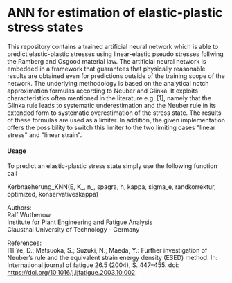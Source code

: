 # ANN for estimation of elastic-plastic stress states

This repository contains a trained artificial neural network which is able to predict elastic-plastic stresses using linear-elastic pseudo stresses follwing the Ramberg and Osgood material law.
The artificial neural network is embedded in a framework that guarantees that physically reasonable results are obtained even for predictions outside of the training scope of the network. 
The underlying methodology is based on the analytical notch approximation formulas according to Neuber and Glinka. It exploits characteristics often mentioned in the literature e.g. [1], namely that the Glinka rule leads to systematic underestimation and the Neuber rule in its extended form to systematic overestimation of the stress state. The results of these formulas are used as a limiter. In addition, the given implementation offers the possibility to switch this limiter to the two limiting cases "linear stress" and "linear strain".

#### Usage
To predict an elastic-plastic stress state simply use the following function call

Kerbnaeherung_KNN(E, K_, n_, spagra, h, kappa, sigma_e, randkorrektur, optimized, konservativeskappa)

Authors:  
Ralf Wuthenow  
Institute for Plant Engineering and Fatigue Analysis  
Clausthal University of Technology - Germany  

References:  
[1]   Ye, D.; Matsuoka, S.; Suzuki, N.; Maeda, Y.: Further investigation of Neuber’s rule and the equivalent strain energy density (ESED) method. In: International journal of fatigue 26.5 (2004), S. 447–455. doi: https://doi.org/10.1016/j.ijfatigue.2003.10.002.

